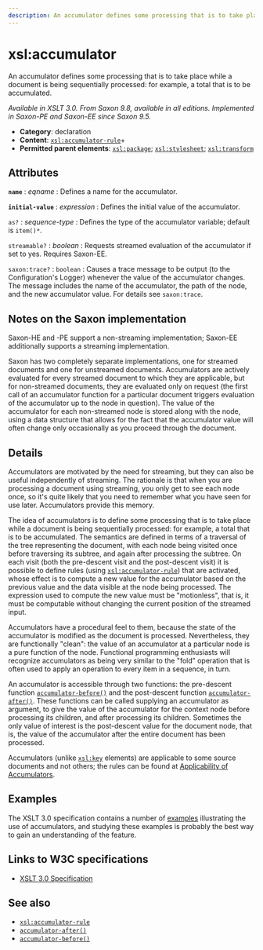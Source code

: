```yaml
---
description: An accumulator defines some processing that is to take place while a document is being sequentially processed
---
```


# xsl:accumulator

An accumulator defines some processing that is to take place while a document is being sequentially processed: for example, a total that is to be accumulated.

_Available in XSLT 3.0. From Saxon 9.8, available in all editions. Implemented in Saxon-PE and Saxon-EE since Saxon 9.5._

- **Category**: declaration
- **Content**: [`xsl:accumulator-rule`](xsl-accumulator-rule.md)+
- **Permitted parent elements**: [`xsl:package`](xsl-package.md); [`xsl:stylesheet`](xsl-stylesheet.md); [`xsl:transform`](xsl-transform.md)

## Attributes

**`name`**
: _eqname_
: Defines a name for the accumulator.

**`initial-value`**
: _expression_
: Defines the initial value of the accumulator.

`as?`
: _sequence-type_
: Defines the type of the accumulator variable; default is `item()*`.

`streamable?`
: _boolean_
: Requests streamed evaluation of the accumulator if set to yes. Requires Saxon-EE.

`saxon:trace?`
: `boolean`
: Causes a trace message to be output (to the Configuration's Logger) whenever the value of the accumulator changes. The message includes the name of the accumulator, the path of the node, and the new accumulator value. For details see `saxon:trace`.

## Notes on the Saxon implementation

Saxon-HE and -PE support a non-streaming implementation; Saxon-EE additionally supports a streaming implementation.

Saxon has two completely separate implementations, one for streamed documents and one for unstreamed documents. Accumulators are actively evaluated for every streamed document to which they are applicable, but for non-streamed documents, they are evaluated only on request (the first call of an accumulator function for a particular document triggers evaluation of the accumulator up to the node in question). The value of the accumulator for each non-streamed node is stored along with the node, using a data structure that allows for the fact that the accumulator value will often change only occasionally as you proceed through the document.

## Details

Accumulators are motivated by the need for streaming, but they can also be useful independently of streaming. The rationale is that when you are processing a document using streaming, you only get to see each node once, so it's quite likely that you need to remember what you have seen for use later. Accumulators provide this memory.

The idea of accumulators is to define some processing that is to take place while a document is being sequentially processed: for example, a total that is to be accumulated. The semantics are defined in terms of a traversal of the tree representing the document, with each node being visited once before traversing its subtree, and again after processing the subtree. On each visit (both the pre-descent visit and the post-descent visit) it is possible to define rules (using [`xsl:accumulator-rule`](xsl-accumulator-rule.md)) that are activated, whose effect is to compute a new value for the accumulator based on the previous value and the data visible at the node being processed. The expression used to compute the new value must be "motionless", that is, it must be computable without changing the current position of the streamed input.

Accumulators have a procedural feel to them, because the state of the accumulator is modified as the document is processed. Nevertheless, they are functionally "clean": the value of an accumulator at a particular node is a pure function of the node. Functional programming enthusiasts will recognize accumulators as being very similar to the "fold" operation that is often used to apply an operation to every item in a sequence, in turn.

An accumulator is accessible through two functions: the pre-descent function [`accumulator-before()`](../xpath/accumulator-before.md) and the post-descent function [`accumulator-after()`](../xpath/accumulator-after.md). These functions can be called supplying an accumulator as argument, to give the value of the accumulator for the context node before processing its children, and after processing its children. Sometimes the only value of interest is the post-descent value for the document node, that is, the value of the accumulator after the entire document has been processed.

Accumulators (unlike [`xsl:key`](xsl-key.md) elements) are applicable to some source documents and not others; the rules can be found at [Applicability of Accumulators](https://www.w3.org/TR/xslt-30/#applicability-of-accumulators).

## Examples

The XSLT 3.0 specification contains a number of [examples](http://www.w3.org/TR/xslt-30/#accumulator-examples) illustrating the use of accumulators, and studying these examples is probably the best way to gain an understanding of the feature.

## Links to W3C specifications

- [XSLT 3.0 Specification](http://www.w3.org/TR/xslt-30/#element-accumulator)

## See also

- [`xsl:accumulator-rule`](xsl-accumulator-rule.md)
- [`accumulator-after()`](../xpath/accumulator-after.md)
- [`accumulator-before()`](../xpath/accumulator-before.md)
